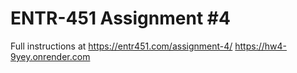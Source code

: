 # ENTR-451 Assignment #4

Full instructions at https://entr451.com/assignment-4/
https://hw4-9yey.onrender.com